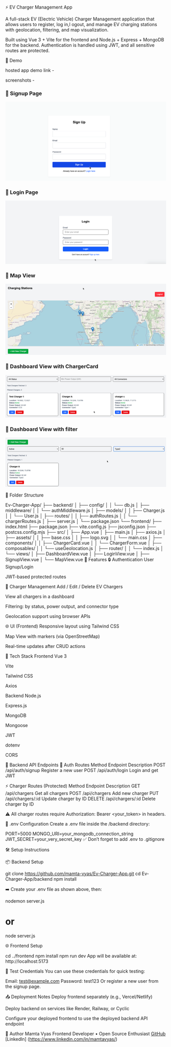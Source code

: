⚡ EV Charger Management App

A full-stack EV (Electric Vehicle) Charger Management application that allows users to register, log in,l ogout, and manage EV charging stations with geolocation, filtering, and map visualization.

Built using Vue 3 + Vite for the frontend and Node.js + Express + MongoDB for the backend. Authentication is handled using JWT, and all sensitive routes are protected.

📸 Demo

hosted app demo link - 

screenshots - 

### 🔐 Signup Page
![Signup Screenshot](./frontend/src/assets/ss1.png)

### 🔐 Login Page
![Login Screenshot](./frontend/src/assets/ss2.png)

### 🔐 Map View 
![Map View Screenshot](./frontend/src/assets/ss3.png)

### 🔐 Dashboard View with ChargerCard
![Dashboard View with ChargerCard Screenshot](./frontend/src/assets/ss4.png)

### 🔐 Dashboard View with filter
![Dashboard View with filterScreenshot](./frontend/src/assets/ss5.png)


🧩 Folder Structure

Ev-Charger-App/
├── backend/
│   ├── config/
│   │   └── db.js
│   ├── middleware/
│   │   └── authMiddleware.js
│   ├── models/
│   │   ├── Charger.js
│   │   └── User.js
│   ├── routes/
│   │   ├── authRoutes.js
│   │   └── chargerRoutes.js
│   ├── server.js
│   └── package.json
└── frontend/
    ├── index.html
    ├── package.json
    ├── vite.config.js
    ├── jsconfig.json
    ├── postcss.config.mjs
    ├── src/
    │   ├── App.vue
    │   ├── main.js
    │   ├── axios.js
    │   ├── assets/
    │   │   ├── base.css
    │   │   ├── logo.svg
    │   │   └── main.css
    │   ├── components/
    │   │   ├── ChargerCard.vue
    │   │   └── ChargerForm.vue
    │   ├── composables/
    │   │   └── useGeolocation.js
    │   ├── router/
    │   │   └── index.js
    │   └── views/
    │       ├── DashboardView.vue
    │       ├── LoginView.vue
    │       ├── SignupView.vue
    │       └── MapView.vue
🚀 Features
🔒 Authentication
User Signup/Login

JWT-based protected routes

🧭 Charger Management
Add / Edit / Delete EV Chargers

View all chargers in a dashboard

Filtering: by status, power output, and connector type

Geolocation support using browser APIs

🌐 UI (Frontend)
Responsive layout using Tailwind CSS

Map View with markers (via OpenStreetMap)

Real-time updates after CRUD actions

🧰 Tech Stack
Frontend
Vue 3

Vite

Tailwind CSS

Axios

Backend
Node.js

Express.js

MongoDB

Mongoose

JWT

dotenv

CORS

🔐 Backend API Endpoints
🔑 Auth Routes
Method	Endpoint	Description
POST	/api/auth/signup	Register a new user
POST	/api/auth/login	Login and get JWT

⚡ Charger Routes (Protected)
Method	Endpoint	Description
GET	/api/chargers	Get all chargers
POST	/api/chargers	Add new charger
PUT	/api/chargers/:id	Update charger by ID
DELETE	/api/chargers/:id	Delete charger by ID

⚠️ All charger routes require Authorization: Bearer <your_token> in headers.

🔧 .env Configuration
Create a .env file inside the /backend directory:

PORT=5000
MONGO_URI=your_mongodb_connection_string
JWT_SECRET=your_very_secret_key
✅ Don’t forget to add .env to .gitignore

🛠️ Setup Instructions

📦 Backend Setup

git clone https://github.com/mamta-vyas/Ev-Charger-App.git
cd Ev-Charger-App/backend
npm install

➡️ Create your .env file as shown above, then:

nodemon server.js
# or
node server.js


🌐 Frontend Setup

cd ../frontend
npm install
npm run dev
App will be available at: http://localhost:5173

🧪 Test Credentials
You can use these credentials for quick testing:

Email: test@example.com
Password: test123
Or register a new user from the signup page.

📤 Deployment Notes
Deploy frontend separately (e.g., Vercel/Netlify)

Deploy backend on services like Render, Railway, or Cyclic

Configure your deployed frontend to use the deployed backend API endpoint

🧠 Author
Mamta Vyas
Frontend Developer • Open Source Enthusiast
[GitHub](https://github.com/mamta-vyas) 
[LinkedIn] (https://www.linkedin.com/in/mamtavyas/)
